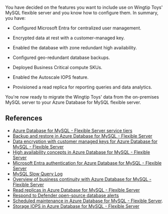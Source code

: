 You have decided on the features you want to include use on Wingtip Toys' MySQL flexible server and you know how to configure them. In summary, you have:

- Configured Microsoft Entra for centralized user management.

- Encrypted data at rest with a customer-managed key.

- Enabled the database with zone redundant high availability.

- Configured geo-redundant database backups.

- Deployed Business Critical compute SKUs.

- Enabled the Autoscale IOPS feature.

- Provisioned a read replica for reporting queries and data analytics.

You're now ready to migrate the Wingtip Toys' data from the on-premises MySQL server to your Azure Database for MySQL flexible server.

## References

- [Azure Database for MySQL - Flexible Server service tiers](/azure/mysql/flexible-server/concepts-service-tiers-storage)
- [Backup and restore in Azure Database for MySQL - Flexible Server](/azure/mysql/flexible-server/concepts-backup-restore)
- [Data encryption with customer managed keys for Azure Database for MySQL - Flexible Server](/azure/mysql/flexible-server/concepts-customer-managed-key)
- [High availability concepts in Azure Database for MySQL - Flexible Server](/azure/mysql/flexible-server/concepts-high-availability)
- [Microsoft Entra authentication for Azure Database for MySQL - Flexible Server](/azure/mysql/flexible-server/concepts-azure-ad-authentication)
- [MySQL Slow Query Log](https://dev.mysql.com/doc/refman/8.0/en/slow-query-log.html)
- [Overview of business continuity with Azure Database for MySQL - Flexible Server](/azure/mysql/flexible-server/concepts-business-continuity)
- [Read replicas in Azure Database for MySQL - Flexible Server](/azure/mysql/flexible-server/concepts-read-replicas)
- [Respond to Defender open-source database alerts](/azure/defender-for-cloud/defender-for-databases-usage)
- [Scheduled maintenance in Azure Database for MySQL - Flexible Server](/azure/mysql/flexible-server/concepts-maintenance#near-zero-downtime-maintenance-public-preview).
- [Storage IOPS in Azure Database for MySQL - Flexible Server](/azure/mysql/flexible-server/concepts-storage-iops)
